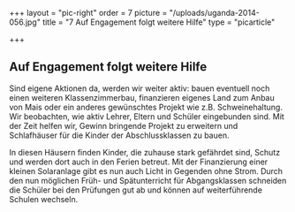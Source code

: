 +++
layout = "pic-right"
order = 7
picture = "/uploads/uganda-2014-056.jpg"
title = "7 Auf Engagement folgt weitere Hilfe"
type = "picarticle"

+++
## Auf Engagement folgt weitere Hilfe

Sind eigene Aktionen da, werden wir weiter aktiv: bauen eventuell noch einen weiteren Klassenzimmerbau, finanzieren eigenes Land zum Anbau von Mais oder ein anderes gewünschtes Projekt wie z.B. Schweinehaltung. Wir beobachten, wie aktiv Lehrer, Eltern und Schüler eingebunden sind. Mit der Zeit helfen wir, Gewinn bringende Projekt zu erweitern und Schlafhäuser für die Kinder der Abschlussklassen zu bauen.

In diesen Häusern finden Kinder, die zuhause stark gefährdet sind, Schutz und werden dort auch in den Ferien betreut. Mit der Finanzierung einer kleinen Solaranlage gibt es nun auch Licht in Gegenden ohne Strom. Durch den nun möglichen Früh- und Spätunterricht für Abgangsklassen schneiden die Schüler bei den Prüfungen gut ab und können auf weiterführende Schulen wechseln.
